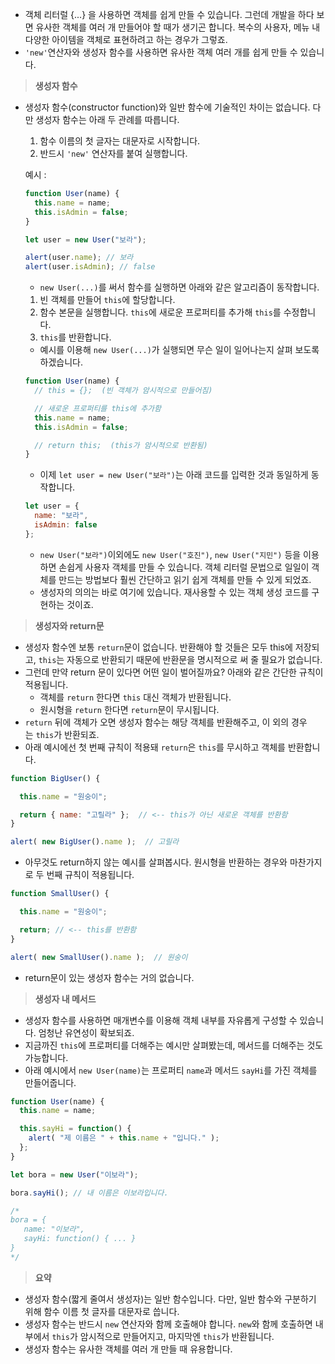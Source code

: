 - 객체 리터럴 {...} 을 사용하면 객체를 쉽게 만들 수 있습니다. 그런데 개발을 하다 보면 유사한 객체를 여러 개 만들어야 할 때가 생기곤 합니다. 복수의 사용자, 메뉴 내 다양한 아이템을 객체로 표현하려고 하는 경우가 그렇죠.
- `'new'`연산자와 생성자 함수를 사용하면 유사한 객체 여러 개를 쉽게 만들 수 있습니다.

> **생성자 함수**

- 생성자 함수(constructor function)와 일반 함수에 기술적인 차이는 없습니다. 다만 생성자 함수는 아래 두 관례를 따릅니다.
    1. 함수 이름의 첫 글자는 대문자로 시작합니다.
    2. 반드시 `'new'` 연산자를 붙여 실행합니다.

    예시 :

    ```jsx
    function User(name) {
      this.name = name;
      this.isAdmin = false;
    }

    let user = new User("보라");

    alert(user.name); // 보라
    alert(user.isAdmin); // false
    ```

    - `new User(...)`를 써서 함수를 실행하면 아래와 같은 알고리즘이 동작합니다.
    1. 빈 객체를 만들어 `this`에 할당합니다.
    2. 함수 본문을 실행합니다. `this`에 새로운 프로퍼티를 추가해 `this`를 수정합니다.
    3. `this`를 반환합니다.

    - 예시를 이용해 `new User(...)`가 실행되면 무슨 일이 일어나는지 살펴 보도록 하겠습니다.

    ```jsx
    function User(name) {
      // this = {};  (빈 객체가 암시적으로 만들어짐)

      // 새로운 프로퍼티를 this에 추가함
      this.name = name;
      this.isAdmin = false;

      // return this;  (this가 암시적으로 반환됨)
    }
    ```

    - 이제 `let user = new User("보라")`는 아래 코드를 입력한 것과 동일하게 동작합니다.

    ```jsx
    let user = {
      name: "보라",
      isAdmin: false
    };
    ```

    - `new User("보라")`이외에도 `new User("호진")`, `new User("지민")` 등을 이용하면 손쉽게 사용자 객체를 만들 수 있습니다. 객체 리터럴 문법으로 일일이 객체를 만드는 방법보다 훨씬 간단하고 읽기 쉽게 객체를 만들 수 있게 되었죠.
    - 생성자의 의의는 바로 여기에 있습니다. 재사용할 수 있는 객체 생성 코드를 구현하는 것이죠.

> **생성자와 return문**

- 생성자 함수엔 보통 `return`문이 없습니다. 반환해야 할 것들은 모두 this에 저장되고, `this`는 자동으로 반환되기 때문에 반환문을 명시적으로 써 줄 필요가 없습니다.
- 그런데 만약 return 문이 있다면 어떤 일이 벌어질까요? 아래와 같은 간단한 규칙이 적용됩니다.
    - 객체를 `return` 한다면 `this` 대신 객체가 반환됩니다.
    - 원시형을 `return` 한다면 `return`문이 무시됩니다.
- `return` 뒤에 객체가 오면 생성자 함수는 해당 객체를 반환해주고, 이 외의 경우는 `this`가 반환되죠.
- 아래 예시에선 첫 번째 규칙이 적용돼 `return`은 `this`를 무시하고 객체를 반환합니다.

```jsx
function BigUser() {

  this.name = "원숭이";

  return { name: "고릴라" };  // <-- this가 아닌 새로운 객체를 반환함
}

alert( new BigUser().name );  // 고릴라
```

- 아무것도 return하지 않는 예시를 살펴봅시다. 원시형을 반환하는 경우와 마찬가지로 두 번째 규칙이 적용됩니다.

```jsx
function SmallUser() {

  this.name = "원숭이";

  return; // <-- this를 반환함
}

alert( new SmallUser().name );  // 원숭이
```

- return문이 있는 생성자 함수는 거의 없습니다.

> **생성자 내 메서드**

- 생성자 함수를 사용하면 매개변수를 이용해 객체 내부를 자유롭게 구성할 수 있습니다. 엄청난 유연성이 확보되죠.
- 지금까진 `this`에 프로퍼티를 더해주는 예시만 살펴봤는데, 메서드를 더해주는 것도 가능합니다.
- 아래 예시에서 `new User(name)`는 프로퍼티 `name`과 메서드 `sayHi`를 가진 객체를 만들어줍니다.

```jsx
function User(name) {
  this.name = name;

  this.sayHi = function() {
    alert( "제 이름은 " + this.name + "입니다." );
  };
}

let bora = new User("이보라");

bora.sayHi(); // 내 이름은 이보라입니다.

/*
bora = {
   name: "이보라",
   sayHi: function() { ... }
}
*/
```

> **요약**

- 생성자 함수(짧게 줄여서 생성자)는 일반 함수입니다. 다만, 일반 함수와 구분하기 위해 함수 이름 첫 글자를 대문자로 씁니다.
- 생성자 함수는 반드시 `new` 연산자와 함께 호출해야 합니다. `new`와 함께 호출하면 내부에서 `this`가 암시적으로 만들어지고, 마지막엔 `this`가 반환됩니다.
- 생성자 함수는 유사한 객체를 여러 개 만들 때 유용합니다.